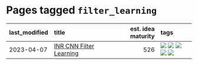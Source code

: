 # Pages tagged `filter_learning`

|last_modified|title|est. idea maturity|tags
|:---|:---|---:|:---|
|2023-04-07|[INR CNN Filter Learning](../INR_CNN_filter_learning.md)|526|[![](https://img.shields.io/badge/tag-CNN-d548d8)](../tags/CNN.md) [![](https://img.shields.io/badge/tag-INR-98b52b)](../tags/INR.md) [![](https://img.shields.io/badge/tag-deep_learning-7fe3bd)](../tags/deep_learning.md) [![](https://img.shields.io/badge/tag-experimental-da6994)](../tags/experimental.md) [![](https://img.shields.io/badge/tag-filter_learning-1dc0d1)](../tags/filter_learning.md)|
